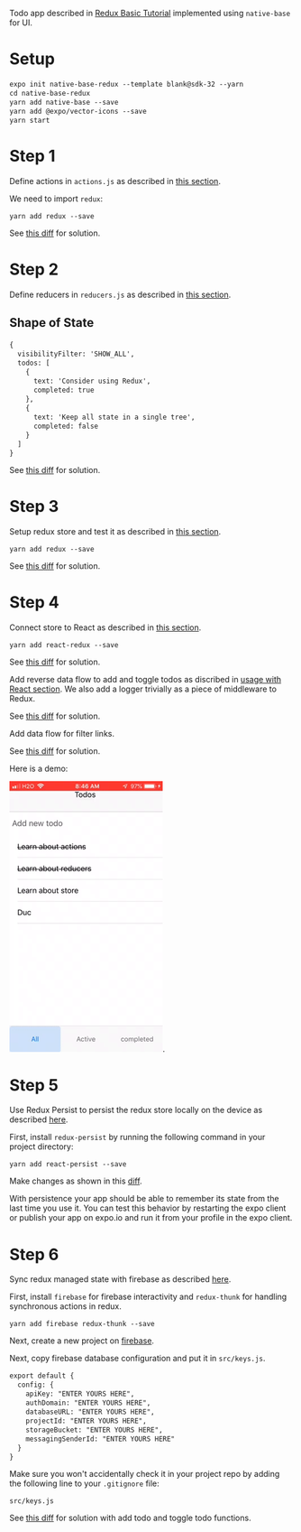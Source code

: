 Todo app described in [Redux Basic Tutorial](https://redux.js.org/basics/basic-tutorial) implemented using `native-base` for UI.

# Setup
```
expo init native-base-redux --template blank@sdk-32 --yarn
cd native-base-redux
yarn add native-base --save
yarn add @expo/vector-icons --save
yarn start
```

# Step 1
Define actions in `actions.js` as described in [this section](https://redux.js.org/basics/actions).

We need to import `redux`:
```
yarn add redux --save
```
See [this diff](https://github.com/lubaochuan/native-base-redux/commit/b54b98d06cde19458f245be1c1d8d3ed296179c8) for solution.

# Step 2
Define reducers in `reducers.js` as described in [this section](https://redux.js.org/basics/reducers).

## Shape of State
```
{
  visibilityFilter: 'SHOW_ALL',
  todos: [
    {
      text: 'Consider using Redux',
      completed: true
    },
    {
      text: 'Keep all state in a single tree',
      completed: false
    }
  ]
}
```
See [this diff](https://github.com/lubaochuan/native-base-redux/commit/58b6fee5dbaf4c886c582da5124a671910cbe30b) for solution.

# Step 3
Setup redux store and test it as described in [this section](https://redux.js.org/basics/store).

```
yarn add redux --save
```

See [this diff](https://github.com/lubaochuan/native-base-redux/commit/621077c6c6da6610933ac14a66e13311b4975bb0) for solution.

# Step 4
Connect store to React as described in [this section](https://redux.js.org/basics/usage-with-react).
```
yarn add react-redux --save
```

See [this diff](https://github.com/lubaochuan/native-base-redux/commit/b8af0260feaef41aae2e9602542544c90bb1c417) for solution.

Add reverse data flow to add and toggle todos as discribed in
[usage with React section](https://redux.js.org/basics/usage-with-react).
We also add a logger trivially as a piece of middleware to Redux.

See [this diff](https://github.com/lubaochuan/native-base-redux/commit/e02e39505267558c0bebcd6e4eecdaf5768d68d0) for solution.

Add data flow for filter links.

See [this diff](https://github.com/lubaochuan/native-base-redux/commit/d97a7ce43527cad2f98537600929a1302b3f9616) for solution.

Here is a demo:

![demo](demo1.gif).

# Step 5
Use Redux Persist to persist the redux store locally on the device as
described [here](http://www.reactnativeexpress.com/redux_persist).

First, install `redux-persist` by running the following command in your project directory:
```
yarn add react-persist --save
```

Make changes as shown in this [diff](https://github.com/lubaochuan/native-base-redux/commit/6da3c976870f613a467c4eaab2ead175ac24ae5e).

With persistence your app should be able to remember its state from the last time you use it. You can test this behavior by restarting the expo client or publish your app on expo.io and run it from your profile in the expo client.

# Step 6
Sync redux managed state with firebase as described
[here](https://blog.bitsrc.io/building-a-todo-app-in-react-with-firebase-and-redux-ba3ab53a671b).

First, install `firebase` for firebase interactivity and `redux-thunk` for
handling synchronous actions in redux.
```
yarn add firebase redux-thunk --save
```

Next, create a new project on [firebase](https://console.firebase.google.com).

Next, copy firebase database configuration and put it in `src/keys.js`.
```
export default {
  config: {
    apiKey: "ENTER YOURS HERE",
    authDomain: "ENTER YOURS HERE",
    databaseURL: "ENTER YOURS HERE",
    projectId: "ENTER YOURS HERE",
    storageBucket: "ENTER YOURS HERE",
    messagingSenderId: "ENTER YOURS HERE"
  }
}
```
Make sure you won't accidentally check it in your project repo by adding the following line  to your `.gitignore` file:
```
src/keys.js
```

See [this diff](https://github.com/lubaochuan/native-base-redux/commit/4cc969ef73e5669d874bccae3e5fcd800c8dd398) for solution with add todo and toggle
todo functions.
